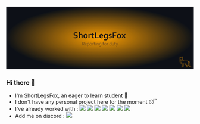 ![ShortLegsFox's GitHub Banner](./assets/GithubBannerv2.jpg)
### Hi there 👋
- I'm ShortLegsFox, an eager to learn student :book: <br />
- I don't have any personal project here for the moment :sleeping: <br />
- I've already worked with : ![](https://img.shields.io/badge/-C%2FC%2B%2B-blue) ![](https://img.shields.io/badge/-C%23-blueviolet) ![](https://img.shields.io/badge/-Java-red) ![](https://img.shields.io/badge/-PHP-informational) ![](https://img.shields.io/badge/-HTML5-red) ![](https://img.shields.io/badge/-CSS3-blue) ![](https://img.shields.io/badge/-Python-brightgreen)
- Add me on discord : ![](https://img.shields.io/badge/-Sionnakh%235421-blueviolet)
